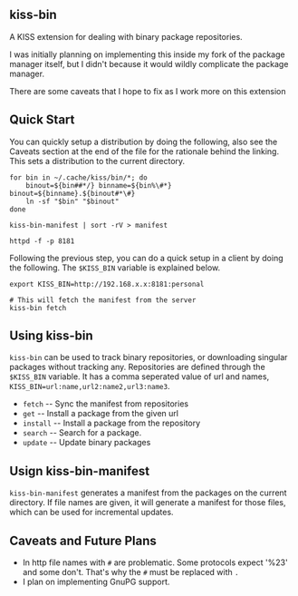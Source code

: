 kiss-bin
--------

A KISS extension for dealing with binary package repositories.

I was initially planning on implementing this inside my fork of
the package manager itself, but I didn't because it would wildly
complicate the package manager.

There are some caveats that I hope to fix as I work more on this
extension


Quick Start
-----------

You can quickly setup a distribution by doing the following, also
see the Caveats section at the end of the file for the rationale
behind the linking. This sets a distribution to the current directory.

    for bin in ~/.cache/kiss/bin/*; do
        binout=${bin##*/} binname=${bin%\#*} binout=${binname}.${binout#*\#}
        ln -sf "$bin" "$binout"
    done
    
    kiss-bin-manifest | sort -rV > manifest
    
    httpd -f -p 8181


Following the previous step, you can do a quick setup in a client
by doing the following. The `$KISS_BIN` variable is explained below.

    export KISS_BIN=http://192.168.x.x:8181:personal
    
    # This will fetch the manifest from the server
    kiss-bin fetch


Using kiss-bin
--------------

`kiss-bin` can be used to track binary repositories, or downloading
singular packages without tracking any. Repositories are defined through
the `$KISS_BIN` variable. It has a comma seperated value of url and names,
`KISS_BIN=url:name,url2:name2,url3:name3`.

- `fetch`   -- Sync the manifest from repositories
- `get`     -- Install a package from the given url
- `install` -- Install a package from the repository
- `search`  -- Search for a package.
- `update`  -- Update binary packages


Usign kiss-bin-manifest
-----------------------

`kiss-bin-manifest` generates a manifest from the packages on the current
directory. If file names are given, it will generate a manifest for those
files, which can be used for incremental updates.


Caveats and Future Plans
------------------------

- In http file names with `#` are problematic. Some protocols
  expect '%23' and some don't. That's why the `#` must be
  replaced with `.`
- I plan on implementing GnuPG support.
